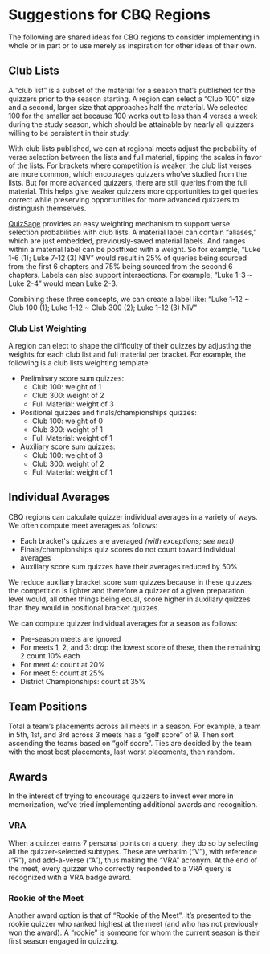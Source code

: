 # Suggestions for CBQ Regions

The following are shared ideas for CBQ regions to consider implementing in whole or in part or to use merely as inspiration for other ideas of their own.

## Club Lists

A “club list” is a subset of the material for a season that’s published for the quizzers prior to the season starting. A region can select a “Club 100” size and a second, larger size that approaches half the material. We selected 100 for the smaller set because 100 works out to less than 4 verses a week during the study season, which should be attainable by nearly all quizzers willing to be persistent in their study.

With club lists published, we can at regional meets adjust the probability of verse selection between the lists and full material, tipping the scales in favor of the lists. For brackets where competition is weaker, the club list verses are more common, which encourages quizzers who’ve studied from the lists. But for more advanced quizzers, there are still queries from the full material. This helps give weaker quizzers more opportunities to get queries correct while preserving opportunities for more advanced quizzers to distinguish themselves.

[QuizSage](https://quizsage.org) provides an easy weighting mechanism to support verse selection probabilities with club lists. A material label can contain “aliases,” which are just embedded, previously-saved material labels. And ranges within a material label can be postfixed with a weight. So for example, “Luke 1-6 (1); Luke 7-12 (3) NIV” would result in 25% of queries being sourced from the first 6 chapters and 75% being sourced from the second 6 chapters. Labels can also support intersections. For example, “Luke 1-3 ~ Luke 2-4” would mean Luke 2-3.

Combining these three concepts, we can create a label like: “Luke 1-12 ~ Club 100 (1); Luke 1-12 ~ Club 300 (2); Luke 1-12 (3) NIV”

### Club List Weighting

A region can elect to shape the difficulty of their quizzes by adjusting the weights for each club list and full material per bracket. For example, the following is a club lists weighting template:

- Preliminary score sum quizzes:
    - Club 100: weight of 1
    - Club 300: weight of 2
    - Full Material: weight of 3
- Positional quizzes and finals/championships quizzes:
    - Club 100: weight of 0
    - Club 300: weight of 1
    - Full Material: weight of 1
- Auxiliary score sum quizzes:
    - Club 100: weight of 3
    - Club 300: weight of 2
    - Full Material: weight of 1

## Individual Averages

CBQ regions can calculate quizzer individual averages in a variety of ways. We often compute meet averages as follows:

- Each bracket's quizzes are averaged *(with exceptions; see next)*
- Finals/championships quiz scores do not count toward individual averages
- Auxiliary score sum quizzes have their averages reduced by 50%

We reduce auxiliary bracket score sum quizzes because in these quizzes the competition is lighter and therefore a quizzer of a given preparation level would, all other things being equal, score higher in auxiliary quizzes than they would in positional bracket quizzes.

We can compute quizzer individual averages for a season as follows:

- Pre-season meets are ignored
- For meets 1, 2, and 3: drop the lowest score of these, then the remaining 2 count 10% each
- For meet 4: count at 20%
- For meet 5: count at 25%
- District Championships: count at 35%

## Team Positions

Total a team’s placements across all meets in a season. For example, a team in 5th, 1st, and 3rd across 3 meets has a “golf score” of 9. Then sort ascending the teams based on “golf score”. Ties are decided by the team with the most best placements, last worst placements, then random.

## Awards

In the interest of trying to encourage quizzers to invest ever more in memorization, we’ve tried implementing additional awards and recognition.

### VRA

When a quizzer earns 7 personal points on a query, they do so by selecting all the quizzer-selected subtypes. These are verbatim (“V”), with reference (“R”), and add-a-verse (“A”), thus making the “VRA” acronym. At the end of the meet, every quizzer who correctly responded to a VRA query is recognized with a VRA badge award.

### Rookie of the Meet

Another award option is that of “Rookie of the Meet”. It’s presented to the rookie quizzer who ranked highest at the meet (and who has not previously won the award). A “rookie” is someone for whom the current season is their first season engaged in quizzing.

